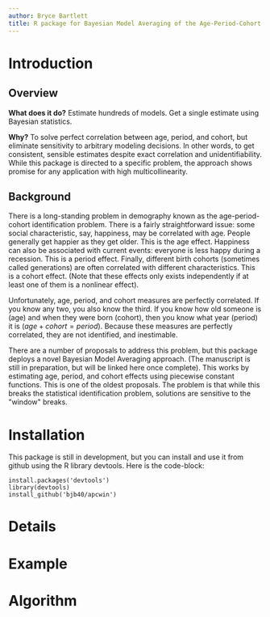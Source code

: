```yaml
---
author: Bryce Bartlett
title: R package for Bayesian Model Averaging of the Age-Period-Cohort identification problem.
---
```


# Introduction

## Overview

**What does it do?** Estimate hundreds of models. Get a single estimate using Bayesian statistics.

**Why?** To solve perfect correlation between age, period, and cohort, but eliminate sensitivity to arbitrary modeling decisions. In other words, to get consistent, sensible estimates despite exact correlation and unidentifiability. While this package is directed to a specific problem, the approach shows promise for any application with high multicollinearity.

## Background

There is a long-standing problem in demography known as the age-period-cohort identification problem. There is a fairly straightforward issue: some social characteristic, say, happiness, may be correlated with age. People generally get happier as they get older. This is the age effect. Happiness can also be associated with current events: everyone is less happy during a recession. This is a period effect. Finally, different birth cohorts (sometimes called generations) are often correlated with different characteristics. This is a cohort effect. (Note that these effects only exists independently if at least one of them is a nonlinear effect).

Unfortunately, age, period, and cohort measures are perfectly correlated. If you know any two, you also know the third. If you know how old someone is (age) and when they were born (cohort), then you know what year (period) it is ($age+cohort=period$). Because these measures are perfectly correlated, they are not identified, and inestimable. 

There are a number of proposals to address this problem, but this package deploys a novel Bayesian Model Averaging approach. (The manuscript is still in preparation, but will be linked here once complete). This works by estimating age, period, and cohort effects using piecewise constant functions. This is one of the oldest proposals. The problem is that while this breaks the statistical identification problem, solutions are sensitive to the "window" breaks.

# Installation

This package is still in development, but you can install and use it from github using the R library devtools. Here is the code-block:

```
install.packages('devtools')
library(devtools)
install_github('bjb40/apcwin')
```

# Details


# Example



# Algorithm



